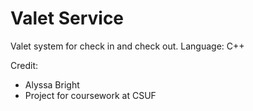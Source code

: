 # Valet Service

Valet system for check in and check out.
Language: C++

Credit:
- Alyssa Bright
- Project for coursework at CSUF
